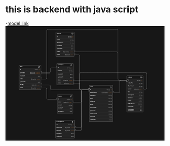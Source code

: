 # this is backend with java script

-[model link](https://app.eraser.io/workspace/vGobqnb6scZbLfZWzhdm?origin=share)
![alt text](image.png)